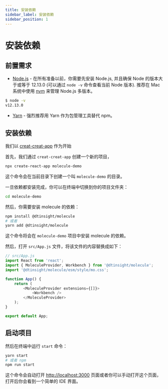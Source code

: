 ```yaml
---
title: 安装依赖
sidebar_label: 安装依赖
sidebar_position: 1
---
```


# 安装依赖

## 前置需求

-   [Node.js](https://nodejs.org/en/) - 在所有准备以前，你需要先安装 Node.js, 并且确保 Node 的版本大于或等于 12.13.0 (可以通过 `node -v` 命令查看当前 Node 版本). 推荐在 Mac 系统中使用 [nvm](https://github.com/nvm-sh/nvm) 来管理 Node.js 多版本。

```bash
$ node -v
v12.13.0
```

-   [Yarn](https://yarnpkg.com/en/) - 强烈推荐用 Yarn 作为包管理工具替代 npm。

## 安装依赖

我们以 [creat-creat-app](https://github.com/facebook/create-react-app) 作为开始

首先，我们通过 `creat-creat-app` 创建一个新的项目，

```bash
npx create-react-app molecule-demo
```

这个命令会在当前目录下创建一个叫 `molecule-demo` 的目录。

一旦依赖都安装完成，你可以在终端中切换到你的项目文件夹：

```bash
cd molecule-demo
```

然后，你需要安装 molecule 的依赖：

```bash
npm install @dtinsight/molecule
# 或者
yarn add @dtinsight/molecule
```

这个命令将会在 `molecule-demo` 项目中安装 molecule 的依赖。

然后，打开 `src/App.js` 文件，将该文件的内容替换成如下：

```js
// src/App.js
import React from 'react';
import { MoleculeProvider, Workbench } from '@dtinsight/molecule';
import '@dtinsight/molecule/esm/style/mo.css';

function App() {
    return (
        <MoleculeProvider extensions={[]}>
            <Workbench />
        </MoleculeProvider>
    );
}

export default App;
```

## 启动项目

然后在终端中运行 `start` 命令：

```bash
yarn start
# 或者 npm
npm run start
```

这个命令会自动打开 [http://localhost:3000](http://localhost:3000) 页面或者你可以手动打开这个页面，打开后你会看到一个简单的 IDE 界面。
